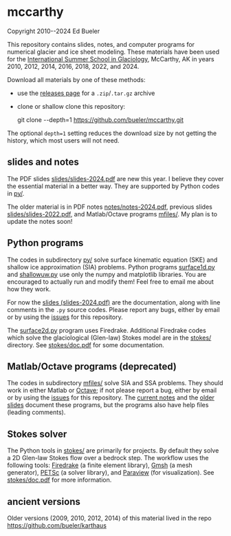 mccarthy
========

Copyright 2010--2024  Ed Bueler

This repository contains slides, notes, and computer programs for numerical glacier and ice sheet modeling.  These materials have been used for the [International Summer School in Glaciology](http://glaciers.gi.alaska.edu/courses/summerschool), McCarthy, AK in years 2010, 2012, 2014, 2016, 2018, 2022, and 2024.

Download all materials by one of these methods:

  * use the [releases page](https://github.com/bueler/mccarthy/releases) for a `.zip`/`.tar.gz` archive
  * clone or shallow clone this repository:

    git clone --depth=1 https://github.com/bueler/mccarthy.git

The optional `depth=1` setting reduces the download size by not getting the history, which most users will not need.

slides and notes
----------------

The PDF slides [slides/slides-2024.pdf](slides/slides-2024.pdf) are new this year.  I believe they cover the essential material in a better way.  They are supported by Python codes in [py/](py/).

The older material is in PDF notes [notes/notes-2024.pdf](notes/notes-2024.pdf), previous slides [slides/slides-2022.pdf](slides/slides-2022.pdf), and Matlab/Octave programs [mfiles/](mfiles/).  My plan is to update the notes soon!

Python programs
---------------

The codes in subdirectory [py/](py/) solve surface kinematic equation (SKE) and shallow ice approximation (SIA) problems.  Python programs [surface1d.py](py/surface1d.py) and [shallowuw.py](py/shallowuw.py) use only the numpy and matplotlib libraries.  You are encouraged to actually run and modify them!  Feel free to email me about how they work.

For now the [slides (slides-2024.pdf)](slides/slides-2024.pdf) are the documentation, along with line comments in the `.py` source codes.  Please report any bugs, either by email or by using the [issues](https://github.com/bueler/mccarthy/issues) for this repository.

The [surface2d.py](py/surface2d.py) program uses Firedrake.  Additional Firedrake codes which solve the glaciological (Glen-law) Stokes model are in the [stokes/](stokes/) directory.  See [stokes/doc.pdf](stokes/doc.pdf) for some documentation.

Matlab/Octave programs (deprecated)
-----------------------------------

The codes in subdirectory [mfiles/](mfiles/) solve SIA and SSA problems.  They should work in either Matlab or [Octave](https://www.gnu.org/software/octave/); if not please report a bug, either by email or by using the [issues](https://github.com/bueler/mccarthy/issues) for this repository.  The [current notes](notes/notes-2024.pdf) and the [older slides](slides/slides-2022.pdf) document these programs, but the programs also have help files (leading comments).

Stokes solver
-------------

The Python tools in [stokes/](stokes/) are primarily for projects.  By default they solve a 2D Glen-law Stokes flow over a bedrock step.  The workflow uses the following tools: [Firedrake](https://www.firedrakeproject.org/) (a finite element library), [Gmsh](http://gmsh.info/) (a mesh generator), [PETSc](http://www.mcs.anl.gov/petsc/) (a solver library), and [Paraview](https://www.paraview.org/) (for visualization).  See [stokes/doc.pdf](stokes/doc.pdf) for more information.

ancient versions
----------------

Older versions (2009, 2010, 2012, 2014) of this material lived in the repo https://github.com/bueler/karthaus
